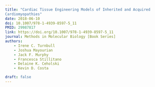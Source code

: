 ```yaml
---
title: "Cardiac Tissue Engineering Models of Inherited and Acquired
Cardiomyopathies"
date: 2018-06-10
doi: 10.1007/978-1-4939-8597-5_11
PMID: 29987817
link: https://doi.org/10.1007/978-1-4939-8597-5_11
journal: Methods in Molecular Biology [Book Series]
authors: 
    - Irene C. Turnbull
    - Joshua Mayourian
    - Jack F. Murphy
    - Francesca Stillitano
    - Delaine K. Ceholski
    - Kevin D. Costa

draft: false
---
```



